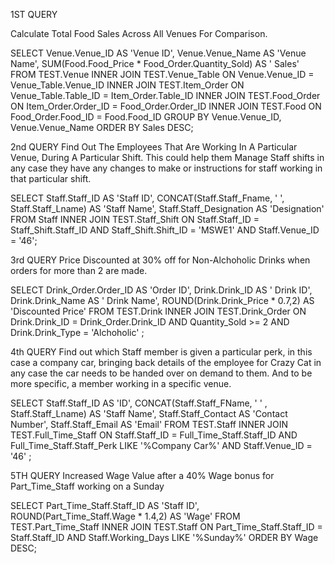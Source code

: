 1ST QUERY

Calculate Total Food Sales Across All Venues For Comparison.

  SELECT
   Venue.Venue_ID AS 'Venue ID',
   Venue.Venue_Name AS 'Venue Name',
   SUM(Food.Food_Price * Food_Order.Quantity_Sold) AS ' Sales'
  FROM
   TEST.Venue
  INNER JOIN
   TEST.Venue_Table
  ON
   Venue.Venue_ID = Venue_Table.Venue_ID
  INNER JOIN
   TEST.Item_Order
  ON
   Venue_Table.Table_ID = Item_Order.Table_ID
  INNER JOIN
   TEST.Food_Order
  ON
   Item_Order.Order_ID = Food_Order.Order_ID
  INNER JOIN
   TEST.Food
  ON
   Food_Order.Food_ID = Food.Food_ID
  GROUP BY
   Venue.Venue_ID,
   Venue.Venue_Name
  ORDER BY
   Sales DESC;



2nd QUERY
Find Out The Employees That Are Working In A Particular Venue, During A Particular Shift. This could help them Manage
Staff shifts in any case they have any changes to make or instructions for staff working in that particular shift.

SELECT
  Staff.Staff_ID AS 'Staff ID',
  CONCAT(Staff.Staff_Fname, ' ', Staff.Staff_Lname) AS 'Staff Name',
  Staff.Staff_Designation AS 'Designation'
FROM
  Staff
INNER JOIN
  TEST.Staff_Shift
ON
  Staff.Staff_ID = Staff_Shift.Staff_ID
AND
  Staff_Shift.Shift_ID = 'MSWE1'
AND
   Staff.Venue_ID = '46';


3rd QUERY
Price Discounted at 30% off for Non-Alchoholic Drinks when orders for more than 2 are made.

SELECT
 Drink_Order.Order_ID AS 'Order ID',
 Drink.Drink_ID AS ' Drink ID',
 Drink.Drink_Name AS ' Drink Name',
 ROUND(Drink.Drink_Price * 0.7,2) AS 'Discounted Price'
FROM
 TEST.Drink
INNER JOIN
 TEST.Drink_Order
ON
 Drink.Drink_ID = Drink_Order.Drink_ID
AND
 Quantity_Sold >= 2
AND
 Drink.Drink_Type = 'Alchoholic' ;


4th QUERY
Find out which Staff member is given a particular perk, in this case a company car, bringing back details of the employee for Crazy Cat in any case the
car needs to be handed over on demand to them. And to be more specific, a member working in a specific venue.

SELECT
  Staff.Staff_ID AS 'ID',
  CONCAT(Staff.Staff_FName, ' ' , Staff.Staff_Lname) AS 'Staff Name',
  Staff.Staff_Contact AS 'Contact Number',
  Staff.Staff_Email AS 'Email'
FROM
  TEST.Staff
INNER JOIN
  TEST.Full_Time_Staff
ON
  Staff.Staff_ID = Full_Time_Staff.Staff_ID
AND
  Full_Time_Staff.Staff_Perk LIKE '%Company Car%'
AND
  Staff.Venue_ID = '46' ;


5TH QUERY
Increased Wage Value after a 40% Wage bonus for Part_Time_Staff working on a Sunday

SELECT
  Part_Time_Staff.Staff_ID
AS
  'Staff ID', ROUND(Part_Time_Staff.Wage * 1.4,2)
AS
  'Wage'
FROM
  TEST.Part_Time_Staff
INNER JOIN
  TEST.Staff
ON
  Part_Time_Staff.Staff_ID = Staff.Staff_ID
AND
  Staff.Working_Days LIKE '%Sunday%'
ORDER BY
  Wage DESC;
